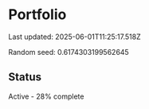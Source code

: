 # Portfolio

Last updated: 2025-06-01T11:25:17.518Z

Random seed: 0.6174303199562645

## Status

Active - 28% complete